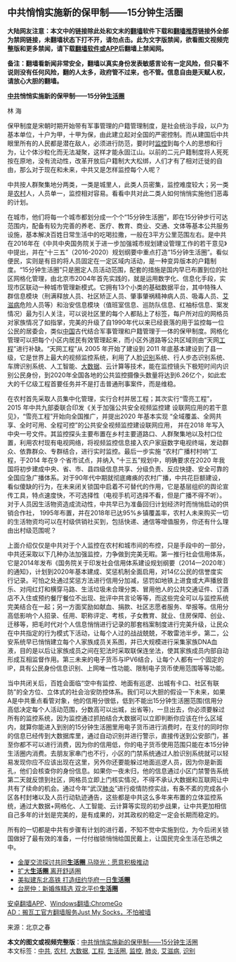  <h2>中共悄悄实施新的保甲制――15分钟生活圈</h2> <p class="notice"><b>大陆网友注意：本文中的链接除此处和文末的<a href="https://github.com/bannedbook/fanqiang" >翻墙</a>软件下载和<a href="https://github.com/killgcd/justmysocks/blob/master/README.md">翻墙推荐</a>链接外全部为禁网链接，未翻墙状态下打不开，请勿点击。此为文字版禁闻，欲看图文视频完整版和更多禁闻，请下载<a href="https://github.com/bannedbook/fanqiang">翻墙软件或APP</a>后翻墙上禁闻网。</p><p>备注：翻墙看新闻非常安全，翻墙以真实身份发表敏感言论有一定风险，但只看不说则没有任何风险，翻的人太多，政府管不过来，也不管。信息自由是天赋人权，请放心大胆的翻墙。</b></p>  <div class="entry"> <p><strong><a href="https://www.bannedbook.org/bnews/tag/%e4%b8%ad%e5%85%b1/" class="st_tag internal_tag" rel="tag" title="标签 中共 下的日志">中共</a>悄悄实施新的保甲制&mdash;&mdash;15分钟<a href="https://www.bannedbook.org/bnews/tag/%E7%94%9F%E6%B4%BB%E5%9C%88/" class="st_tag internal_tag" rel="tag" title="标签 生活圈 下的日志">生活圈</a></strong></p> <p>林 海</p>  <p  >保甲制度是宋朝时期开始带有军事管理的户籍管理制度，是社会统治手段，以户为基本单位，十户为甲，十甲为保，由此建立起对全国的严密控制。而从建国后中共眼里所有的人民都是潜在敌人，必须进行防范，要时时<a href="https://www.bannedbook.org/bnews/tag/%e7%9b%91%e6%8e%a7/" class="st_tag internal_tag" rel="tag" title="标签 监控 下的日志">监控</a>到每个人的思想和行为，让个体沙粒化而无法凝聚，这样才能永固江山。以前的二元户籍制度将人死死按在原地，没有流动性，改革开放后户籍制大大松绑，人们才有了相对迁徙的自由，那么对于现在和未来，中共又是怎样监控每个人呢？</p> <p  >中共按人群聚集地分两类，一类是城里人，此类人员密集，监控难度较大；另一类是<a href="https://www.bannedbook.org/bnews/tag/%E5%86%9C%E6%9D%91/" class="st_tag internal_tag" rel="tag" title="标签 农村 下的日志">农村</a>人，人员单一，监控相对容易。看看中共对此二类人如何悄悄实施他们恶毒的计划。</p>  <p  >在城市，他们将每一个城市都划分成一个个&ldquo;15分钟生活圈&rdquo;，即在15分钟步行可达范围内，配备有较为完善的养老、医疗、教育、商业、交通、文体等基本公共服务设施，基本解决百姓日常生活中的吃喝拉撒，一般在3平方公里范围左右。是中共在2016年在《中共中央国务院关于进一步加强城市规划建设管理工作的若干意见》中提出，并在&ldquo;十三五&rdquo;（2016-2020）规划纲要中重点打造&ldquo;15分钟生活圈&rdquo;。看似便民，实则是有目的将人员固定在一定区域内活动，是一种变异版本的户籍制度。&ldquo;15分钟生活圈&rdquo;只是圈定人员活动范围，配套的措施是国内早已布置到位的社区网格化管理，由北京市2004年首先实践的，就是运用数字化、信息化手段，实现市区联动一种城市管理新模式。它拥有13个小类的基础数据平台，其中特殊人群信息模块（刑满释放人员、社区矫正人员、肇事肇祸精神病人员、吸毒人员、<a href="https://www.bannedbook.org/bnews/tag/%e8%89%be%e6%bb%8b%e7%97%85/" class="st_tag internal_tag" rel="tag" title="标签 艾滋病 下的日志">艾滋病</a>危险人员等）和治安信息模块（值班室信息、巡防队信息、红袖标信息、案发情况）最为引人关注，可以说社区里的每个人都贴上了标签，每户所对应的网格员对家族情况了如指掌，完美的升级了自1990年代以来已经衰落的用于监控每一位公民的居委会，类似<span class='wp_keywordlink_affiliate'><a href="https://www.bannedbook.org/" title="中国" target="_blank">中国</a></span>古代结合军事管理和户籍管理于一体的保甲制度。网格化管理可以把每个小区内居民有效管理起来，而小区外道路等公共区域则由&ldquo;天网<a href="https://www.bannedbook.org/bnews/tag/%E5%B7%A5%E7%A8%8B/" class="st_tag internal_tag" rel="tag" title="标签 工程 下的日志">工程</a>&rdquo;进行补缺。&ldquo;天网工程&rdquo;从&nbsp;2005 年开始了建设到 2011 年底基本建设到了县一级，它是世界上最大的视频监控系统，利用了人脸<a href="https://www.bannedbook.org/bnews/tag/%E8%AF%86%E5%88%AB/" class="st_tag internal_tag" rel="tag" title="标签 识别 下的日志">识别</a>系统、行人步态识别系统、车牌识别系统、人工智能、<a href="https://www.bannedbook.org/bnews/tag/%e5%a4%a7%e6%95%b0%e6%8d%ae/" class="st_tag internal_tag" rel="tag" title="标签 大数据 下的日志">大数据</a>、云计算等技术，能在监控镜头下极短时间内识别公民身份，到2020年全国各地的公共监控摄像头数量将达到6.26亿个，如此宏大的千亿级工程首要任务并不是打击普通刑事案件，而是维稳。</p> <p  ></p>  <p  >在农村首先采取人员集中化管理，实行合村并居工程；其次实行&ldquo;雪亮工程&rdquo;，2015 年中共九部委联合印发《关于加强公共安全视频监控建 设联网应用的若干意见》，&ldquo;雪亮工程&rdquo;开始向全国推广，并提出2020 年基本实现 &ldquo;全域覆盖、全网共享、全时可用、全程可控&rdquo;的公共安全视频监控建设联网应用，&nbsp;并在2018 年写入中央一号文件。其监控探头主要布置在乡村主要道路口、人群聚集地以及村口位置，利用农村现有电视网络，将视频监控信息接入农户家庭数字电视终端，发动群众、依靠群众、专群结合，进行实时监控。最后一步实施&nbsp;&ldquo;农村广播村村响&rdquo;工程，于2014 年在9 个省市试点，并纳入&nbsp;&ldquo;十三五&rdquo;规划中，明确要求在2020 年我国将初步建成中央、省、市、县四级信息共享、分级负责、反应快捷、安全可靠的全国应急广播体系。对于90年代中期就彻底瘫痪的农村广播，中共花巨额建设，看似傻缺的行为，在未来闭关锁国中启着不可替代的作用，它是基层组织的舆论宣传工具，特点速度快，不可选择性（电视手机可选择不看，但是广播不得不听）。对于人员因生活物资造成流动性，中共早已为准备回归计划经济时而悄悄启动的供销合作社，&nbsp;1995年布置，并在2018年已达95%乡镇覆盖率，农村人未来购买一切的生活物资均可以在村级供销社买到，包括快递、通信等增值服务，你还有什么理由出村级范围呢？</p> <p  >上面介绍仅仅是中共对于个人监控在农村和城市间的布控，只是手段中的一部分，中共还采取以下几种办法加强监控，力争做到完美无暇。第一推行社会信用体系，它是2014年发布《国务院关于印发社会信用体系建设规划纲要（2014&mdash;2020年）的通知》，计划到2020年基本建成、奖惩机制全面启用，对14亿公民的信誉度实行记录。可怕之处通过奖惩方法进行信用分加减，惩罚如地铁上进食或大声播放音乐、对闯红灯和横穿马路、生活垃圾未合理分类、冒用他人的公共交通证件、订酒店不入住或预约餐厅餐位不出现、批评中共言论等等，而这些完全可以与监控系统完美结合在一起；另一方面奖励如献血、捐款、社区志愿者服务、举报等。信用分高低影响个人招录、任用、职称评定、考核，子女教育、就业、住房保障、创业、迁移等，把毛时代对个人信息悄悄进行记录的那套档案制度进行完美升级，让民众在中共指定的行为模式下活动，让每个人过的战战兢兢，不敢雷池半步。第二，公安系统早已悄悄建立每个人家族成员关系图，并已大规模进行采集家族DNA血液，目的是以后让家族成员之间在犯法时采取联保连坐法，使其家族成员内部自动形成互相监督作用。第三未来的电子货币与IPV6结合，让每个人都有一个固定的IP，具有公民身份信息识别、上网唯一性功能、限制电子货币使用范围等等功能。</p>  <p  >当中共闭关后，百姓会面临&ldquo;空中有监控、地面有巡逻、出城有卡口、社区有联防&rdquo;的全方位、立体式的社会治安防控体系。我们可以大胆的假设一下未来，如果A是中共重点看管对象，他的信用分很低，低到不能出15分钟生活圈范围(信用分高低决定每个人活动范围，分数高可以出城，出省等)，一旦出去，你必须要躲过所有的监控系统，因为监控通过抓拍结合大数据可以立即判断你应该在什么区域内，就算你能进入到别的15分钟生活圈里用电子货币进行消费时，在支付的同时你的信息已经传到大数据库里，通过自动识别并进行警示，直接传送到公安部门，甚至你都不可以进行消费，因为你的信用低，你的电子货币使用范围只能在本15分钟生活圈内消费。去朋友家串门也不行，小区的门禁系统通过人脸识别系统就可以轻易发现你应不应该出现在这里，另外你还要能躲过地面巡逻人员，因为你是新面孔，他们会核查你的身份信息。如果你一夜未归，他的信息通过小区门禁警告系统第二天就反馈到社区，网格员立即上门核实情况，不得不承认大数据和互联网让中共有了续命的机会。通过今年&ldquo;武汉<a href="https://www.bannedbook.org/bnews/tag/%e8%82%ba%e7%82%8e/" class="st_tag internal_tag" rel="tag" title="标签 肺炎 下的日志">肺炎</a>&rdquo;进行疫情防控实战，有条不紊的完成各小区各村封堵以及人员行动轨迹通告，这些都是中共这么多年来布置的立体监控系统，通过大数据+网格化、人工智能、云计算等实现的初步战果，让中共更加相信自己多年的计划是完美的，是有成果的，对其政权的稳定一定会长期而稳定的。</p> <p  >所有的一切都是中共有步骤有计划的进行着，不知不觉中实施到位，为今后闭关锁国做好了最有效的准备，一付付枷锁悄悄给国民戴上，让国民完全生活在恐惧之中。</p> <ul class='op-related-articles' title='相关阅读'> <li><a href='https://www.bannedbook.org/bnews/baitai/20190130/1072938.html' target='_blank'>金厦交流探讨共同<b>生活圈</b> 马晓光：愿意积极推动</a></li> <li><a href='https://www.bannedbook.org/bnews/sohnews/20151119/473058.html' target='_blank'>扩大<b>生活圈</b> 离开舒适圈</a></li> <li><a href='https://www.bannedbook.org/bnews/sohnews/20151111/470220.html' target='_blank'>美拟建东北高铁 打造纽约华府一日<b>生活圈</b></a></li> <li><a href='https://www.bannedbook.org/bnews/taiwannews/20150630/418041.html' target='_blank'>台房仲：新婚族精选 双北平价<b>生活圈</b></a></li> </ul> <div class="texttj"> <a href="https://github.com/bannedbook/fanqiang/wiki/%E7%A6%81%E9%97%BB%E7%BD%91%E5%AE%89%E5%8D%93%E7%BF%BB%E5%A2%99%E6%96%B0%E9%97%BBAPP" target="_blank">安卓翻墙APP</a>、<a href="https://github.com/bannedbook/fanqiang/wiki/Chrome%E4%B8%80%E9%94%AE%E7%BF%BB%E5%A2%99%E5%8C%85" target="_blank">Windows翻墙:ChromeGo</a><br/> <a href="https://github.com/killgcd/justmysocks/blob/master/README.md" target="_blank">AD：搬瓦工官方翻墙服务Just My Socks，不怕被墙</a> </div><p>来源：北京之春</p><a name='sharetosocial'></a>         <div><b>本文的图文或视频完整版</b>：<a href='https://www.bannedbook.org/bnews/baitai/20200711/1359005.html'>中共悄悄实施新的保甲制――15分钟生活圈</a></div>  </div><!--END ENTRY--> <div class="postfooter"> <div>本文标签：<a href="https://www.bannedbook.org/bnews/tag/%e4%b8%ad%e5%85%b1/" rel="tag">中共</a>, <a href="https://www.bannedbook.org/bnews/tag/%E5%86%9C%E6%9D%91/" rel="tag">农村</a>, <a href="https://www.bannedbook.org/bnews/tag/%e5%a4%a7%e6%95%b0%e6%8d%ae/" rel="tag">大数据</a>, <a href="https://www.bannedbook.org/bnews/tag/%E5%B7%A5%E7%A8%8B/" rel="tag">工程</a>, <a href="https://www.bannedbook.org/bnews/tag/%E7%94%9F%E6%B4%BB%E5%9C%88/" rel="tag">生活圈</a>, <a href="https://www.bannedbook.org/bnews/tag/%e7%9b%91%e6%8e%a7/" rel="tag">监控</a>, <a href="https://www.bannedbook.org/bnews/tag/%e8%82%ba%e7%82%8e/" rel="tag">肺炎</a>, <a href="https://www.bannedbook.org/bnews/tag/%e8%89%be%e6%bb%8b%e7%97%85/" rel="tag">艾滋病</a>, <a href="https://www.bannedbook.org/bnews/tag/%E8%AF%86%E5%88%AB/" rel="tag">识别</a></div>  </div><!--END POSTFOOTER--> 